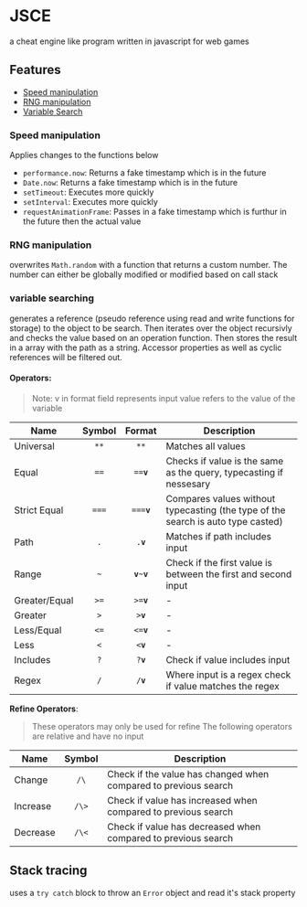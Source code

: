 # JSCE
a cheat engine like program written in javascript for web games

## Features
- [Speed manipulation](#speed-manipulation)
- [RNG manipulation](#rng-manipulation)
- [Variable Search](#variable-searching)

### Speed manipulation

Applies changes to the functions below

- `performance.now`: Returns a fake timestamp which is in the future
- `Date.now`: Returns a fake timestamp which is in the future
- `setTimeout`: Executes more quickly 
- `setInterval`: Executes more quickly 
- `requestAnimationFrame`: Passes in a fake timestamp which is furthur in the future then the actual value

### RNG manipulation

overwrites `Math.random` with a function that returns a custom number. The number can either be globally modified or modified based on call stack

### variable searching

generates a reference (pseudo reference using read and write functions for storage) to the object to be search. Then iterates over the object recursivly and checks the value based on an operation function. Then stores the result in a array with the path as a string. Accessor properties as well as cyclic references will be filtered out.

#### Operators:
> Note: v in format field represents input
> value refers to the value of the variable

  Name | Symbol | Format | Description
  ---  | :---:  | :---:  | ---
Universal | `**` | `**` | Matches all values
Equal  | `==`   | `==`**`v`** |Checks if value is the same as the query, typecasting if nessesary
Strict Equal | `===` | `===`**`v`** |Compares values without typecasting (the type of the search is auto type casted)
Path | `.` | `.`**`v`** | Matches if path includes input 
Range | `~` | **`v`**`~`**`v`** | Check if the first value is between the first and second input
Greater/Equal | `>=` | `>=`**`v`** | -
Greater | `>` | `>`**`v`** | -
Less/Equal | `<=` | `<=`**`v`** | - 
Less | `<` | `<`**`v`** | - 
Includes | `?` | `?`**`v`** | Check if value includes input
Regex | `/` | `/`**`v`** | Where input is a regex check if value matches the regex 

**Refine Operators**:
> These operators may only be used for refine
> The following operators are relative and have no input

  Name | Symbol | Description
  ---  | :---:  | ---
Change | `/\`   | Check if the value has changed when compared to previous search
Increase | `/\>` | Check if value has increased when compared to previous search
Decrease | `/\<` | Check if value has decreased when compared to previous search


## Stack tracing

uses a `try catch` block to throw an `Error` object and read it's stack property

